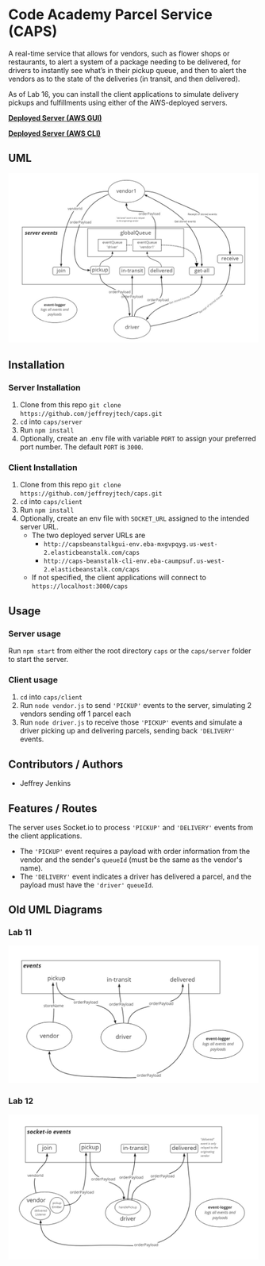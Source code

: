 # Code Academy Parcel Service (CAPS)

A real-time service that allows for vendors, such as flower shops or restaurants, to alert a system of a package needing to be delivered, for drivers to instantly see what’s in their pickup queue, and then to alert the vendors as to the state of the deliveries (in transit, and then delivered).

As of Lab 16, you can install the client applications to simulate delivery pickups and fulfillments using either of the AWS-deployed servers.

[**Deployed Server (AWS GUI)**](http://capsbeanstalkgui-env.eba-mxgvpqyg.us-west-2.elasticbeanstalk.com/caps)

[**Deployed Server (AWS CLI)**](http://caps-beanstalk-cli-env.eba-caumpsuf.us-west-2.elasticbeanstalk.com/caps)

## UML

![Lab 13 UML diagram](./assets/lab-13-uml.jpg)

## Installation

### Server Installation

1. Clone from this repo `git clone https://github.com/jeffreyjtech/caps.git`
2. `cd` into `caps/server`
3. Run `npm install`
4. Optionally, create an .env file with variable `PORT` to assign your preferred port number. The default `PORT` is `3000`.

### Client Installation

1. Clone from this repo `git clone https://github.com/jeffreyjtech/caps.git`
2. `cd` into `caps/client`
3. Run `npm install`
4. Optionally, create an env file with `SOCKET_URL` assigned to the intended server URL.
    - The two deployed server URLs are
      - `http://capsbeanstalkgui-env.eba-mxgvpqyg.us-west-2.elasticbeanstalk.com/caps`
      - `http://caps-beanstalk-cli-env.eba-caumpsuf.us-west-2.elasticbeanstalk.com/caps`
    - If not specified, the client applications will connect to `https://localhost:3000/caps`

## Usage

### Server usage

Run `npm start` from either the root directory `caps` or the `caps/server` folder to start the server.

### Client usage

1. `cd` into `caps/client`
1. Run `node vendor.js` to send `'PICKUP'` events to the server, simulating 2 vendors sending off 1 parcel each
1. Run `node driver.js` to receive those `'PICKUP'` events and simulate a driver picking up and delivering parcels, sending back `'DELIVERY'` events.

## Contributors / Authors

- Jeffrey Jenkins

## Features / Routes

The server uses Socket.io to process `'PICKUP'` and `'DELIVERY'` events from the client applications.

- The `'PICKUP'` event requires a payload with order information from the vendor and the sender's `queueId` (must be the same as the vendor's name).
- The `'DELIVERY'` event indicates a driver has delivered a parcel, and the payload must have the `'driver'` `queueId`.

## Old UML Diagrams

### Lab 11

![Lab 11 UML diagram](./assets/lab-11-uml.jpg)

### Lab 12

![Lab 12 UML diagram](./assets/lab-12-uml.jpg)
